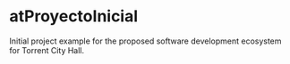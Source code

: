 # atProyectoInicial

Initial project example for the proposed software development ecosystem for Torrent City Hall.
